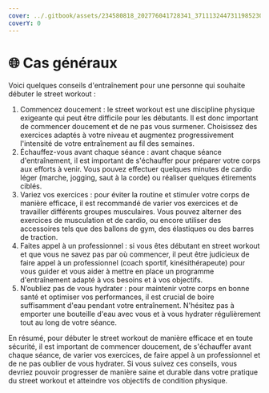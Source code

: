 ```yaml
---
cover: ../.gitbook/assets/234580818_202776041728341_3711132447311985230_n.jpg
coverY: 0
---
```


# 🌐 Cas généraux

Voici quelques conseils d'entraînement pour une personne qui souhaite débuter le street workout :

1. Commencez doucement : le street workout est une discipline physique exigeante qui peut être difficile pour les débutants. Il est donc important de commencer doucement et de ne pas vous surmener. Choisissez des exercices adaptés à votre niveau et augmentez progressivement l'intensité de votre entraînement au fil des semaines.
2. Échauffez-vous avant chaque séance : avant chaque séance d'entraînement, il est important de s'échauffer pour préparer votre corps aux efforts à venir. Vous pouvez effectuer quelques minutes de cardio léger (marche, jogging, saut à la corde) ou réaliser quelques étirements ciblés.
3. Variez vos exercices : pour éviter la routine et stimuler votre corps de manière efficace, il est recommandé de varier vos exercices et de travailler différents groupes musculaires. Vous pouvez alterner des exercices de musculation et de cardio, ou encore utiliser des accessoires tels que des ballons de gym, des élastiques ou des barres de traction.
4. Faites appel à un professionnel : si vous êtes débutant en street workout et que vous ne savez pas par où commencer, il peut être judicieux de faire appel à un professionnel (coach sportif, kinésithérapeute) pour vous guider et vous aider à mettre en place un programme d'entraînement adapté à vos besoins et à vos objectifs.
5. N’oubliez pas de vous hydrater : pour maintenir votre corps en bonne santé et optimiser vos performances, il est crucial de boire suffisamment d'eau pendant votre entraînement. N'hésitez pas à emporter une bouteille d'eau avec vous et à vous hydrater régulièrement tout au long de votre séance.

En résumé, pour débuter le street workout de manière efficace et en toute sécurité, il est important de commencer doucement, de s'échauffer avant chaque séance, de varier vos exercices, de faire appel à un professionnel et de ne pas oublier de vous hydrater. Si vous suivez ces conseils, vous devriez pouvoir progresser de manière saine et durable dans votre pratique du street workout et atteindre vos objectifs de condition physique.
